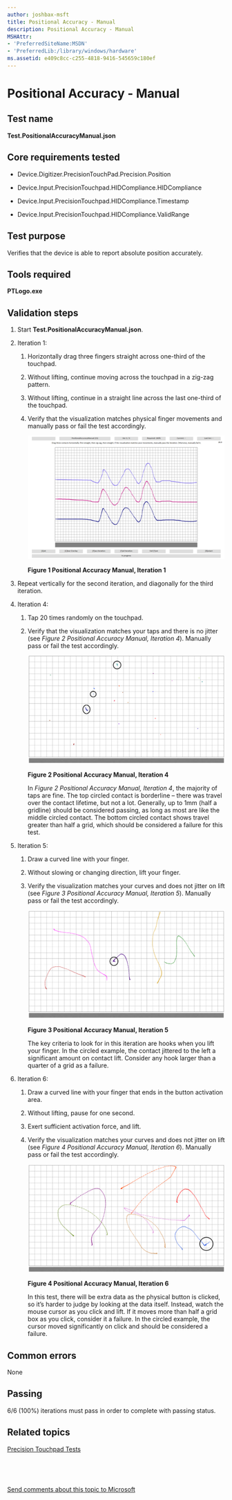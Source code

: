 ```yaml
---
author: joshbax-msft
title: Positional Accuracy - Manual
description: Positional Accuracy - Manual
MSHAttr:
- 'PreferredSiteName:MSDN'
- 'PreferredLib:/library/windows/hardware'
ms.assetid: e409c8cc-c255-4818-9416-545659c180ef
---
```


# Positional Accuracy - Manual


## Test name


**Test.PositionalAccuracyManual.json**

## Core requirements tested


-   Device.Digitizer.PrecisionTouchPad.Precision.Position

-   Device.Input.PrecisionTouchpad.HIDCompliance.HIDCompliance

-   Device.Input.PrecisionTouchpad.HIDCompliance.Timestamp

-   Device.Input.PrecisionTouchpad.HIDCompliance.ValidRange

## Test purpose


Verifies that the device is able to report absolute position accurately.

## Tools required


**PTLogo.exe**

## Validation steps


1.  Start **Test.PositionalAccuracyManual.json**.

2.  Iteration 1:

    1.  Horizontally drag three fingers straight across one-third of the touchpad.

    2.  Without lifting, continue moving across the touchpad in a zig-zag pattern.

    3.  Without lifting, continue in a straight line across the last one-third of the touchpad.

    4.  Verify that the visualization matches physical finger movements and manually pass or fail the test accordingly.

        ![positional accuracy manual iteration 1](images/hck-winb-positionalaccuracymanualiteration1.png)

        **Figure 1 Positional Accuracy Manual, Iteration 1**

3.  Repeat vertically for the second iteration, and diagonally for the third iteration.

4.  Iteration 4:

    1.  Tap 20 times randomly on the touchpad.

    2.  Verify that the visualization matches your taps and there is no jitter (see *Figure 2 Positional Accuracy Manual, Iteration 4*). Manually pass or fail the test accordingly.

        ![positional accuracy manual iteration 4](images/hck-winb-positionalaccuracymanualiteration4.png)

        **Figure 2 Positional Accuracy Manual, Iteration 4**

        In *Figure 2 Positional Accuracy Manual, Iteration 4*, the majority of taps are fine. The top circled contact is borderline – there was travel over the contact lifetime, but not a lot. Generally, up to 1mm (half a gridline) should be considered passing, as long as most are like the middle circled contact. The bottom circled contact shows travel greater than half a grid, which should be considered a failure for this test.

5.  Iteration 5:

    1.  Draw a curved line with your finger.

    2.  Without slowing or changing direction, lift your finger.

    3.  Verify the visualization matches your curves and does not jitter on lift (see *Figure 3 Positional Accuracy Manual, Iteration 5*). Manually pass or fail the test accordingly.

        ![positional accuracy manual iteration 5](images/hck-winb-positionalaccuracymanualiteration5.png)

        **Figure 3 Positional Accuracy Manual, Iteration 5**

        The key criteria to look for in this iteration are hooks when you lift your finger. In the circled example, the contact jittered to the left a significant amount on contact lift. Consider any hook larger than a quarter of a grid as a failure.

6.  Iteration 6:

    1.  Draw a curved line with your finger that ends in the button activation area.

    2.  Without lifting, pause for one second.

    3.  Exert sufficient activation force, and lift.

    4.  Verify the visualization matches your curves and does not jitter on lift (see *Figure 4 Positional Accuracy Manual, Iteration 6*). Manually pass or fail the test accordingly.

        ![positional accuracy manual iteration 6](images/hck-winb-positionalaccuracymanualiteration6.png)

        **Figure 4 Positional Accuracy Manual, Iteration 6**

        In this test, there will be extra data as the physical button is clicked, so it’s harder to judge by looking at the data itself. Instead, watch the mouse cursor as you click and lift. If it moves more than half a grid box as you click, consider it a failure. In the circled example, the cursor moved significantly on click and should be considered a failure.

## Common errors


None

## Passing


6/6 (100%) iterations must pass in order to complete with passing status.

## Related topics


[Precision Touchpad Tests](precision-touchpad-tests.md)

 

 

[Send comments about this topic to Microsoft](mailto:wsddocfb@microsoft.com?subject=Documentation%20feedback%20%5Bp_hck\p_hck%5D:%20Positional%20Accuracy%20-%20Manual%20%20RELEASE:%20%284/27/2016%29&body=%0A%0APRIVACY%20STATEMENT%0A%0AWe%20use%20your%20feedback%20to%20improve%20the%20documentation.%20We%20don't%20use%20your%20email%20address%20for%20any%20other%20purpose,%20and%20we'll%20remove%20your%20email%20address%20from%20our%20system%20after%20the%20issue%20that%20you're%20reporting%20is%20fixed.%20While%20we're%20working%20to%20fix%20this%20issue,%20we%20might%20send%20you%20an%20email%20message%20to%20ask%20for%20more%20info.%20Later,%20we%20might%20also%20send%20you%20an%20email%20message%20to%20let%20you%20know%20that%20we've%20addressed%20your%20feedback.%0A%0AFor%20more%20info%20about%20Microsoft's%20privacy%20policy,%20see%20http://privacy.microsoft.com/default.aspx. "Send comments about this topic to Microsoft")





